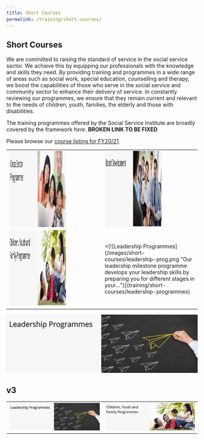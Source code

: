 ```yaml
---
title: Short Courses
permalink: /training/short-courses/
---
```


## Short Courses
We are committed to raising the standard of service in the social service sector. We achieve this by equipping our professionals with the knowledge and skills they need. By providing training and programmes in a wide range of areas such as social work, special education, counselling and therapy, we boost the capabilities of those who serve in the social service and community sector to enhance their delivery of service. In constantly reviewing our programmes, we ensure that they remain current and relevant to the needs of children, youth, families, the elderly and those with disabilities.

The training programmes offered by the Social Service Institute are broadly covered by the framework *here*. **BROKEN LINK TO BE FIXED**

Please browse our [course listing for FY20/21](/images/short-courses/course-listing.pdf).

<table width="100%">
  <tr>
  <td width="50%"><img src="/images/short-courses/cross-sector-programmes.png" alt="Cross Sector Programmes" width="150" height="200" ></td>
  <td><img src="/images/short-courses/board-development.png" alt="Board Development" width="150" height="200" ></td>
  </tr> 
  
  <tr>
  <td width="50%">
    <a href="https://e-services.ncss.gov.sg/Training/course/templatesearch?Filter.CourseSubCategory.Id=f6f837bd-290c-e611-810d-000c29e3b091">
    <img src="/images/short-courses/children-youth-and-family-courses.png" alt="children youth and family courses" width="150" height="200" >
    </a>
  </td>
  <td><[![Leadership Programmes](/images/short-courses/leadership-prog.png "Our leadership milestone programme develops your leadership skills by preparing you for different stages in your...")](training/short-courses/leadership-programmes)</td>
  </tr> 

</table>

[![Leadership Programmes](/images/short-courses/leadership-prog.png "Our leadership milestone programme develops your leadership skills by preparing you for different stages in your...")](training/short-courses/leadership-programmes)

## v3


|  |  |
|--|--|
|[![Leadership Programmes](/images/short-courses/leadership-prog.png "Our leadership milestone programme develops your leadership skills by preparing you for different stages in your...")](training/short-courses/leadership-programmes)  | [![Children Youth and Family Programmes](/images/short-courses/children-youth-and-family-courses.png "Develop your competencies in your area of specialisation...")](https://e-services.ncss.gov.sg/Training/course/templatesearch?Filter.CourseSubCategory.Id=f6f837bd-290c-e611-810d-000c29e3b091)  |

